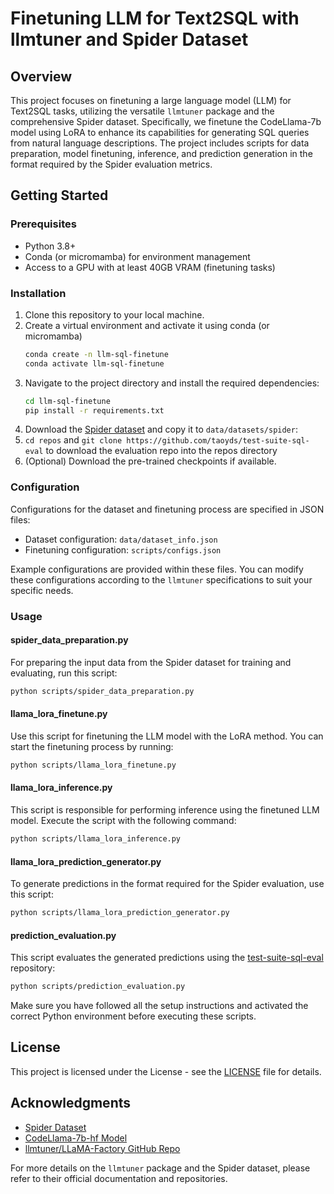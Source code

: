 # Finetuning LLM for Text2SQL with llmtuner and Spider Dataset

## Overview

This project focuses on finetuning a large language model (LLM) for Text2SQL tasks, utilizing the versatile `llmtuner` package and the comprehensive Spider dataset. Specifically, we finetune the CodeLlama-7b model using LoRA to enhance its capabilities for generating SQL queries from natural language descriptions. The project includes scripts for data preparation, model finetuning, inference, and prediction generation in the format required by the Spider evaluation metrics.

## Getting Started

### Prerequisites

- Python 3.8+
- Conda (or micromamba) for environment management
- Access to a GPU with at least 40GB VRAM (finetuning tasks)

### Installation

1. Clone this repository to your local machine.
2. Create a virtual environment and activate it using conda (or micromamba)
   ```bash
   conda create -n llm-sql-finetune
   conda activate llm-sql-finetune
   ```
3. Navigate to the project directory and install the required dependencies:
   ```bash
   cd llm-sql-finetune
   pip install -r requirements.txt
   ```
4. Download the [Spider dataset](https://drive.usercontent.google.com/download?id=1iRDVHLr4mX2wQKSgA9J8Pire73Jahh0m&export=download) and copy it to `data/datasets/spider`:
5. `cd repos` and `git clone https://github.com/taoyds/test-suite-sql-eval` to download the evaluation repo into the repos directory 
6. (Optional) Download the pre-trained checkpoints if available.

### Configuration

Configurations for the dataset and finetuning process are specified in JSON files:
- Dataset configuration: `data/dataset_info.json`
- Finetuning configuration: `scripts/configs.json`

Example configurations are provided within these files. You can modify these configurations according to the `llmtuner` specifications to suit your specific needs.

### Usage

#### spider_data_preparation.py

For preparing the input data from the Spider dataset for training and evaluating, run this script:

```bash
python scripts/spider_data_preparation.py
```
#### llama_lora_finetune.py

Use this script for finetuning the LLM model with the LoRA method. You can start the finetuning process by running:

```bash
python scripts/llama_lora_finetune.py
```

#### llama_lora_inference.py

This script is responsible for performing inference using the finetuned LLM model. Execute the script with the following command:

```bash
python scripts/llama_lora_inference.py
```

#### llama_lora_prediction_generator.py

To generate predictions in the format required for the Spider evaluation, use this script:

```bash
python scripts/llama_lora_prediction_generator.py
```

#### prediction_evaluation.py

This script evaluates the generated predictions using the [test-suite-sql-eval](https://github.com/taoyds/test-suite-sql-eval) repository:

```bash
python scripts/prediction_evaluation.py
```


Make sure you have followed all the setup instructions and activated the correct Python environment before executing these scripts.

## License

This project is licensed under the License - see the [LICENSE](LICENSE) file for details.

## Acknowledgments

- [Spider Dataset](https://yale-lily.github.io/spider)
- [CodeLlama-7b-hf Model](https://huggingface.co/codellama/CodeLlama-7b-hf)
- [llmtuner/LLaMA-Factory GitHub Repo](https://github.com/hiyouga/LLaMA-Factory)

For more details on the `llmtuner` package and the Spider dataset, please refer to their official documentation and repositories.